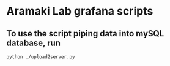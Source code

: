 # Aramaki Lab grafana scripts

## To use the script piping data into mySQL database, run
```bash
python ./upload2server.py
```
